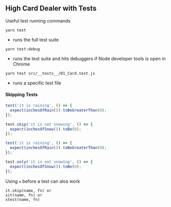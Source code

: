 ## High Card Dealer with Tests

Useful test running commands
```
yarn test 
```
- runs the full test suite
```
yarn test:debug
```
- runs the test suite and hits debuggers if Node developer tools is open in Chrome 
```
yarn test src/__tests__/01_Card.test.js
```
- runs a specific test file 


#### Skipping Tests

```js
test('it is raining', () => {
  expect(inchesOfRain()).toBeGreaterThan(0);
});

test.skip('it is not snowing', () => {
  expect(inchesOfSnow()).toBe(0);
});
```

```js
test('it is raining', () => {
  expect(inchesOfRain()).toBeGreaterThan(0);
});

test.only('it is not snowing', () => {
  expect(inchesOfSnow()).toBe(0);
});
```

Using `x` before a test can alos work

```
it.skip(name, fn) or
xit(name, fn) or
xtest(name, fn)
```